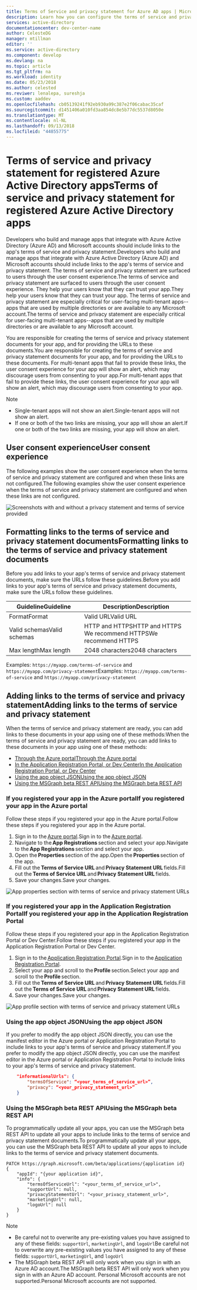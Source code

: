 ```yaml
---
title: Terms of Service and privacy statement for Azure AD apps | Microsoft Docs
description: Learn how you can configure the terms of service and privacy statement for apps registered to use Azure AD.
services: active-directory
documentationcenter: dev-center-name
author: CelesteDG
manager: mtillman
editor: ''
ms.service: active-directory
ms.component: develop
ms.devlang: na
ms.topic: article
ms.tgt_pltfrm: na
ms.workload: identity
ms.date: 05/23/2018
ms.author: celested
ms.reviwer: lenalepa, sureshja
ms.custom: aaddev
ms.openlocfilehash: cb05139241f92eb930a99c387e2f06cabac35caf
ms.sourcegitcommit: d1451406a010fd3aa854dc8e5b77dc5537d8050e
ms.translationtype: MT
ms.contentlocale: nl-NL
ms.lasthandoff: 09/13/2018
ms.locfileid: "44855775"
---
```

# <a name="terms-of-service-and-privacy-statement-for-registered-azure-active-directory-apps"></a><span data-ttu-id="475f8-103">Terms of service and privacy statement for registered Azure Active Directory apps</span><span class="sxs-lookup"><span data-stu-id="475f8-103">Terms of service and privacy statement for registered Azure Active Directory apps</span></span>

<span data-ttu-id="475f8-104">Developers who build and manage apps that integrate with Azure Active Directory (Azure AD) and Microsoft accounts should include links to the app's terms of service and privacy statement.</span><span class="sxs-lookup"><span data-stu-id="475f8-104">Developers who build and manage apps that integrate with Azure Active Directory (Azure AD) and Microsoft accounts should include links to the app's terms of service and privacy statement.</span></span> <span data-ttu-id="475f8-105">The terms of service and privacy statement are surfaced to users through the user consent experience.</span><span class="sxs-lookup"><span data-stu-id="475f8-105">The terms of service and privacy statement are surfaced to users through the user consent experience.</span></span> <span data-ttu-id="475f8-106">They help your users know that they can trust your app.</span><span class="sxs-lookup"><span data-stu-id="475f8-106">They help your users know that they can trust your app.</span></span> <span data-ttu-id="475f8-107">The terms of service and privacy statement are especially critical for user-facing multi-tenant apps--apps that are used by multiple directories or are available to any Microsoft account.</span><span class="sxs-lookup"><span data-stu-id="475f8-107">The terms of service and privacy statement are especially critical for user-facing multi-tenant apps--apps that are used by multiple directories or are available to any Microsoft account.</span></span>

<span data-ttu-id="475f8-108">You are responsible for creating the terms of service and privacy statement documents for your app, and for providing the URLs to these documents.</span><span class="sxs-lookup"><span data-stu-id="475f8-108">You are responsible for creating the terms of service and privacy statement documents for your app, and for providing the URLs to these documents.</span></span> <span data-ttu-id="475f8-109">For multi-tenant apps that fail to provide these links, the user consent experience for your app will show an alert, which may discourage users from consenting to your app.</span><span class="sxs-lookup"><span data-stu-id="475f8-109">For multi-tenant apps that fail to provide these links, the user consent experience for your app will show an alert, which may discourage users from consenting to your app.</span></span>

> [!NOTE]
> * <span data-ttu-id="475f8-110">Single-tenant apps will not show an alert.</span><span class="sxs-lookup"><span data-stu-id="475f8-110">Single-tenant apps will not show an alert.</span></span>
> * <span data-ttu-id="475f8-111">If one or both of the two links are missing, your app will show an alert.</span><span class="sxs-lookup"><span data-stu-id="475f8-111">If one or both of the two links are missing, your app will show an alert.</span></span>

## <a name="user-consent-experience"></a><span data-ttu-id="475f8-112">User consent experience</span><span class="sxs-lookup"><span data-stu-id="475f8-112">User consent experience</span></span>

<span data-ttu-id="475f8-113">The following examples show the user consent experience when the terms of service and privacy statement are configured and when these links are not configured.</span><span class="sxs-lookup"><span data-stu-id="475f8-113">The following examples show the user consent experience when the terms of service and privacy statement are configured and when these links are not configured.</span></span>

![Screenshots with and without a privacy statement and terms of service provided](./media/howto-add-terms-of-service-privacy-statement/user-consent-exp-privacy-statement-terms-service.png)

## <a name="formatting-links-to-the-terms-of-service-and-privacy-statement-documents"></a><span data-ttu-id="475f8-115">Formatting links to the terms of service and privacy statement documents</span><span class="sxs-lookup"><span data-stu-id="475f8-115">Formatting links to the terms of service and privacy statement documents</span></span>

<span data-ttu-id="475f8-116">Before you add links to your app's terms of service and privacy statement documents, make sure the URLs follow these guidelines.</span><span class="sxs-lookup"><span data-stu-id="475f8-116">Before you add links to your app's terms of service and privacy statement documents, make sure the URLs follow these guidelines.</span></span>

| <span data-ttu-id="475f8-117">Guideline</span><span class="sxs-lookup"><span data-stu-id="475f8-117">Guideline</span></span>     | <span data-ttu-id="475f8-118">Description</span><span class="sxs-lookup"><span data-stu-id="475f8-118">Description</span></span>                           |
|---------------|---------------------------------------|
| <span data-ttu-id="475f8-119">Format</span><span class="sxs-lookup"><span data-stu-id="475f8-119">Format</span></span>        | <span data-ttu-id="475f8-120">Valid URL</span><span class="sxs-lookup"><span data-stu-id="475f8-120">Valid URL</span></span>                             |
| <span data-ttu-id="475f8-121">Valid schemas</span><span class="sxs-lookup"><span data-stu-id="475f8-121">Valid schemas</span></span> | <span data-ttu-id="475f8-122">HTTP and HTTPS</span><span class="sxs-lookup"><span data-stu-id="475f8-122">HTTP and HTTPS</span></span></br><span data-ttu-id="475f8-123">We recommend HTTPS</span><span class="sxs-lookup"><span data-stu-id="475f8-123">We recommend HTTPS</span></span> |
| <span data-ttu-id="475f8-124">Max length</span><span class="sxs-lookup"><span data-stu-id="475f8-124">Max length</span></span>    | <span data-ttu-id="475f8-125">2048 characters</span><span class="sxs-lookup"><span data-stu-id="475f8-125">2048 characters</span></span>                       |

<span data-ttu-id="475f8-126">Examples: `https://myapp.com/terms-of-service` and `https://myapp.com/privacy-statement`</span><span class="sxs-lookup"><span data-stu-id="475f8-126">Examples: `https://myapp.com/terms-of-service` and `https://myapp.com/privacy-statement`</span></span>

## <a name="adding-links-to-the-terms-of-service-and-privacy-statement"></a><span data-ttu-id="475f8-127">Adding links to the terms of service and privacy statement</span><span class="sxs-lookup"><span data-stu-id="475f8-127">Adding links to the terms of service and privacy statement</span></span>

<span data-ttu-id="475f8-128">When the terms of service and privacy statement are ready, you can add links to these documents in your app using one of these methods:</span><span class="sxs-lookup"><span data-stu-id="475f8-128">When the terms of service and privacy statement are ready, you can add links to these documents in your app using one of these methods:</span></span>
* [<span data-ttu-id="475f8-129">Through the Azure portal</span><span class="sxs-lookup"><span data-stu-id="475f8-129">Through the Azure portal</span></span>](#registered-in-azure-portal)
* [<span data-ttu-id="475f8-130">In the Application Registration Portal, or Dev Center</span><span class="sxs-lookup"><span data-stu-id="475f8-130">In the Application Registration Portal, or Dev Center</span></span>](#registered-in-app-reg-portal)
* [<span data-ttu-id="475f8-131">Using the app object JSON</span><span class="sxs-lookup"><span data-stu-id="475f8-131">Using the app object JSON</span></span>](#app-object-json)
* [<span data-ttu-id="475f8-132">Using the MSGraph beta REST API</span><span class="sxs-lookup"><span data-stu-id="475f8-132">Using the MSGraph beta REST API</span></span>](#msgraph-beta-rest-api)

### <a name="registered-in-azure-portal"></a><span data-ttu-id="475f8-133">If you registered your app in the Azure portal</span><span class="sxs-lookup"><span data-stu-id="475f8-133">If you registered your app in the Azure portal</span></span>
<span data-ttu-id="475f8-134">Follow these steps if you registered your app in the Azure portal.</span><span class="sxs-lookup"><span data-stu-id="475f8-134">Follow these steps if you registered your app in the Azure portal.</span></span>

1. <span data-ttu-id="475f8-135">Sign in to the [Azure portal](https://portal.azure.com/).</span><span class="sxs-lookup"><span data-stu-id="475f8-135">Sign in to the [Azure portal](https://portal.azure.com/).</span></span>
2. <span data-ttu-id="475f8-136">Navigate to the **App Registrations** section and select your app.</span><span class="sxs-lookup"><span data-stu-id="475f8-136">Navigate to the **App Registrations** section and select your app.</span></span>
3. <span data-ttu-id="475f8-137">Open the **Properties** section of the app.</span><span class="sxs-lookup"><span data-stu-id="475f8-137">Open the **Properties** section of the app.</span></span>
4. <span data-ttu-id="475f8-138">Fill out the **Terms of Service URL** and **Privacy Statement URL** fields.</span><span class="sxs-lookup"><span data-stu-id="475f8-138">Fill out the **Terms of Service URL** and **Privacy Statement URL** fields.</span></span>
5. <span data-ttu-id="475f8-139">Save your changes.</span><span class="sxs-lookup"><span data-stu-id="475f8-139">Save your changes.</span></span>

![App properties section with terms of service and privacy statement URLs](./media/howto-add-terms-of-service-privacy-statement/azure-portal-terms-service-privacy-statement-urls.png)

### <a name="registered-in-app-reg-portal"></a><span data-ttu-id="475f8-141">If you registered your app in the Application Registration Portal</span><span class="sxs-lookup"><span data-stu-id="475f8-141">If you registered your app in the Application Registration Portal</span></span>
<span data-ttu-id="475f8-142">Follow these steps if you registered your app in the Application Registration Portal or Dev Center.</span><span class="sxs-lookup"><span data-stu-id="475f8-142">Follow these steps if you registered your app in the Application Registration Portal or Dev Center.</span></span>

1. <span data-ttu-id="475f8-143">Sign in to the [Application Registration Portal](https://apps.dev.microsoft.com/).</span><span class="sxs-lookup"><span data-stu-id="475f8-143">Sign in to the [Application Registration Portal](https://apps.dev.microsoft.com/).</span></span>
2. <span data-ttu-id="475f8-144">Select your app and scroll to the **Profile** section.</span><span class="sxs-lookup"><span data-stu-id="475f8-144">Select your app and scroll to the **Profile** section.</span></span>
3. <span data-ttu-id="475f8-145">Fill out the **Terms of Service URL** and **Privacy Statement URL** fields.</span><span class="sxs-lookup"><span data-stu-id="475f8-145">Fill out the **Terms of Service URL** and **Privacy Statement URL** fields.</span></span>
4. <span data-ttu-id="475f8-146">Save your changes.</span><span class="sxs-lookup"><span data-stu-id="475f8-146">Save your changes.</span></span>

![App profile section with terms of service and privacy statement URLs](./media/howto-add-terms-of-service-privacy-statement/app-registration-portal-profile-terms-service-privacy-statement-urls.png)

### <a name="app-object-json"></a><span data-ttu-id="475f8-148">Using the app object JSON</span><span class="sxs-lookup"><span data-stu-id="475f8-148">Using the app object JSON</span></span>
<span data-ttu-id="475f8-149">If you prefer to modify the app object JSON directly, you can use the manifest editor in the Azure portal or Application Registration Portal to include links to your app's terms of service and privacy statement.</span><span class="sxs-lookup"><span data-stu-id="475f8-149">If you prefer to modify the app object JSON directly, you can use the manifest editor in the Azure portal or Application Registration Portal to include links to your app's terms of service and privacy statement.</span></span>

```json
    "informationalUrls": { 
        "termsOfService": “<your_terms_of_service_url>”, 
        "privacy": “<your_privacy_statement_url>” 
    }
```

### <a name="msgraph-beta-rest-api"></a><span data-ttu-id="475f8-150">Using the MSGraph beta REST API</span><span class="sxs-lookup"><span data-stu-id="475f8-150">Using the MSGraph beta REST API</span></span>
<span data-ttu-id="475f8-151">To programmatically update all your apps, you can use the MSGraph beta REST API to update all your apps to include links to the terms of service and privacy statement documents.</span><span class="sxs-lookup"><span data-stu-id="475f8-151">To programmatically update all your apps, you can use the MSGraph beta REST API to update all your apps to include links to the terms of service and privacy statement documents.</span></span>

```
PATCH https://graph.microsoft.com/beta/applications/{application id}
{ 
    "appId": "{your application id}", 
    "info": { 
        "termsOfServiceUrl": "<your_terms_of_service_url>", 
        "supportUrl": null, 
        "privacyStatementUrl": "<your_privacy_statement_url>", 
        "marketingUrl": null, 
        "logoUrl": null 
    }
}
```

> [!NOTE]
> * <span data-ttu-id="475f8-152">Be careful not to overwrite any pre-existing values you have assigned to any of these fields: `supportUrl`, `marketingUrl`, and `logoUrl`</span><span class="sxs-lookup"><span data-stu-id="475f8-152">Be careful not to overwrite any pre-existing values you have assigned to any of these fields: `supportUrl`, `marketingUrl`, and `logoUrl`</span></span>
> * <span data-ttu-id="475f8-153">The MSGraph beta REST API will only work when you sign in with an Azure AD account.</span><span class="sxs-lookup"><span data-stu-id="475f8-153">The MSGraph beta REST API will only work when you sign in with an Azure AD account.</span></span> <span data-ttu-id="475f8-154">Personal Microsoft accounts are not supported.</span><span class="sxs-lookup"><span data-stu-id="475f8-154">Personal Microsoft accounts are not supported.</span></span>